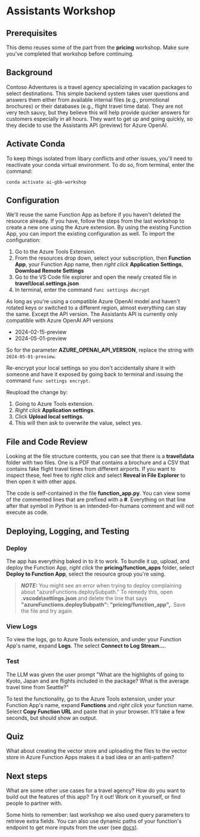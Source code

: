 # Assistants Workshop

## Prerequisites
This demo reuses some of the part from the **pricing** workshop. Make sure you've completed that workshop before continuing.

## Background
Contoso Adventures is a travel agency specializing in vacation packages to select destinations. This simple backend system takes user questions and answers them either from available internal files (e.g., promotional brochures) or their databases (e.g., flight travel time data). They are not very tech sauvy, but they believe this will help provide quicker answers for customers especially in all hours. They want to get up and going quickly, so they decide to use the Assistants API (preview) for Azure OpenAI.

## Activate Conda
To keep things isolated from libary conflicts and other issues, you'll need to reactivate your conda virtual environment. To do so, from terminal, enter the command:
```
conda activate ai-gbb-workshop
```

## Configuration
We'll reuse the same Function App as before if you haven't deleted the resource already. If you have, follow the steps from the last workshop to create a new one using the Azure extension. By using the existing Function App, you can import the existing configuration as well. To import the configuration:
1. Go to the Azure Tools Extension.
2. From the resources drop down, select your subscription, then **Function App**, your Function App name, then *right click* **Application Settings**, **Download Remote Settings**
3. Go to the VS Code file explorer and open the newly created file in **travel\local.settings.json**
4. In terminal, enter the command `func settings decrypt`

As long as you're using a compatible Azure OpenAI model and haven't rotated keys or switched to a different region, almost everything can stay the same. Except the API version. The Assistants API is currently only compatible with Azure OpenAI API versions
- 2024-02-15-preview
- 2024-05-01-preview

So for the parameter **AZURE_OPENAI_API_VERSION**, replace the string with `2024-05-01-preview`.

Re-encrypt your local settings so you don't accidentally share it with someone and have it exposed by going back to terminal and issuing the command `func settings encrypt`. 

Reupload the change by:
1) Going to Azure Tools extension.
2) *Right click* **Application settings**.
3) Click **Upload local settings**.
4) This will then ask to overwrite the value, select yes.

## File and Code Review
Looking at the file structure contents, you can see that there is a **travel\data** folder with two files. One is a PDF that contains a brochure and a CSV that contains fake flight travel times from different airports. If you want to inspect these, feel free to _right click_ and select **Reveal in File Explorer** to then open it with other apps.

The code is self-contained in the file **function_app.py**. You can view some of the commented lines that are prefixed with a **#**. Everything on that line after that symbol in Python is an intended-for-humans comment and will not execute as code. 

## Deploying, Logging, and Testing
### Deploy
The app has everything baked in to it to work. To bundle it up, upload, and deploy the Function App, _right click_ the **pricing/function_apps** folder, select **Deploy to Function App**, select the resource group you're using.

> **_NOTE:_** You might see an error when trying to deploy complaining about "azureFunctions.deploySubpath." To remedy this, open **\.vscode\settings.json** and delete the line that says **"azureFunctions.deploySubpath": "pricing/function_app",**. Save the file and try again.

### View Logs
To view the logs, go to Azure Tools extension, and under your Function App's name, expand **Logs**. The select **Connect to Log Stream...**.

### Test
The LLM was given the user prompt "What are the highlights of going to Kyoto, Japan and are flights included in the package? What is the average travel time from Seattle?"

To test the functionality, go to the Azure Tools extension, under your Function App's name, expand **Functions** and *right click* your function name. Select **Copy Function URL** and paste that in your browser. It'll take a few seconds, but should show an output.

## Quiz
What about creating the vector store and uploading the files to the vector store in Azure Function Apps makes it a bad idea or an anti-pattern?

## Next steps
What are some other use cases for a travel agency? How do you want to build out the features of this app? Try it out! Work on it yourself, or find people to partner with. 

Some hints to remember: last workshop we also used query parameters to retrieve extra fields. You can also use dynamic paths of your function's endpoint to get more inputs from the user (see [docs](https://learn.microsoft.com/en-us/azure/azure-functions/functions-bindings-http-webhook-trigger?tabs=python-v2%2Cisolated-process%2Cnodejs-v4%2Cfunctionsv2&pivots=programming-language-python#customize-the-http-endpoint)).